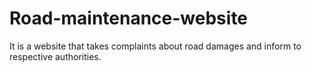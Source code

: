 # Road-maintenance-website
It is a website that takes complaints about road damages and inform to respective authorities.
